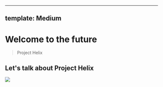
---
 template: Medium
---

# Welcome to the future
> Project Helix

## Let's talk about Project Helix
![](https://marvel.adobe.com:8033/image_assets/slate/dedec140-c29b-4464-9ce0-5eef040b96cd/images/1754922f-d29a-4177-930d-2fe12068db19.jpg?asset_id=84cec48d-9c9b-41d7-a562-c1cef658662a&img_etag=869679df17c71c50b4ef43e8ccd83345&size=1000)
